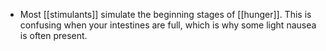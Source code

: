 - Most [[stimulants]] simulate the beginning stages of [[hunger]]. This is confusing when your intestines are full, which is why some light nausea is often present.